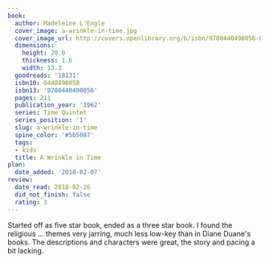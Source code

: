```yaml
---
book:
  author: Madeleine L'Engle
  cover_image: a-wrinkle-in-time.jpg
  cover_image_url: http://covers.openlibrary.org/b/isbn/9780440498056-L.jpg
  dimensions:
    height: 20.0
    thickness: 1.6
    width: 13.3
  goodreads: '18131'
  isbn10: 0440498058
  isbn13: '9780440498056'
  pages: 211
  publication_year: '1962'
  series: Time Quintet
  series_position: '1'
  slug: a-wrinkle-in-time
  spine_color: '#5b5087'
  tags:
  - kids
  title: A Wrinkle in Time
plan:
  date_added: '2018-02-07'
review:
  date_read: 2018-02-26
  did_not_finish: false
  rating: 3
---
```


Started off as five star book, ended as a three star book. I found the religious … themes very jarring, much less low-key than in Diane Duane's books. The descriptions and characters were great, the story and pacing a bit lacking.
